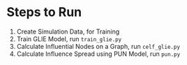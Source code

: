 # Steps to Run

1. Create Simulation Data, for Training
2. Train GLIE Model, run `train_glie.py`
3. Calculate Influential Nodes on a Graph, run `celf_glie.py`
4. Calculate Influence Spread using PUN Model, run `pun.py`